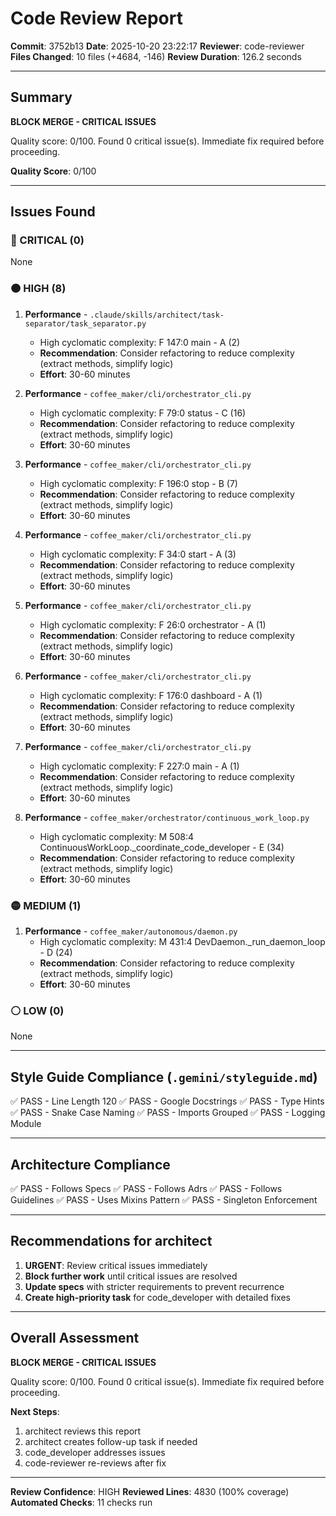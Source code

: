 # Code Review Report

**Commit**: 3752b13
**Date**: 2025-10-20 23:22:17
**Reviewer**: code-reviewer
**Files Changed**: 10 files (+4684, -146)
**Review Duration**: 126.2 seconds

---

## Summary

**BLOCK MERGE - CRITICAL ISSUES**

Quality score: 0/100. Found 0 critical issue(s). Immediate fix required before proceeding.

**Quality Score**: 0/100

---

## Issues Found

### 🔴 CRITICAL (0)

None

### 🟠 HIGH (8)

1. **Performance** - `.claude/skills/architect/task-separator/task_separator.py`
   - High cyclomatic complexity: F 147:0 main - A (2)
   - **Recommendation**: Consider refactoring to reduce complexity (extract methods, simplify logic)
   - **Effort**: 30-60 minutes

2. **Performance** - `coffee_maker/cli/orchestrator_cli.py`
   - High cyclomatic complexity: F 79:0 status - C (16)
   - **Recommendation**: Consider refactoring to reduce complexity (extract methods, simplify logic)
   - **Effort**: 30-60 minutes

3. **Performance** - `coffee_maker/cli/orchestrator_cli.py`
   - High cyclomatic complexity: F 196:0 stop - B (7)
   - **Recommendation**: Consider refactoring to reduce complexity (extract methods, simplify logic)
   - **Effort**: 30-60 minutes

4. **Performance** - `coffee_maker/cli/orchestrator_cli.py`
   - High cyclomatic complexity: F 34:0 start - A (3)
   - **Recommendation**: Consider refactoring to reduce complexity (extract methods, simplify logic)
   - **Effort**: 30-60 minutes

5. **Performance** - `coffee_maker/cli/orchestrator_cli.py`
   - High cyclomatic complexity: F 26:0 orchestrator - A (1)
   - **Recommendation**: Consider refactoring to reduce complexity (extract methods, simplify logic)
   - **Effort**: 30-60 minutes

6. **Performance** - `coffee_maker/cli/orchestrator_cli.py`
   - High cyclomatic complexity: F 176:0 dashboard - A (1)
   - **Recommendation**: Consider refactoring to reduce complexity (extract methods, simplify logic)
   - **Effort**: 30-60 minutes

7. **Performance** - `coffee_maker/cli/orchestrator_cli.py`
   - High cyclomatic complexity: F 227:0 main - A (1)
   - **Recommendation**: Consider refactoring to reduce complexity (extract methods, simplify logic)
   - **Effort**: 30-60 minutes

8. **Performance** - `coffee_maker/orchestrator/continuous_work_loop.py`
   - High cyclomatic complexity: M 508:4 ContinuousWorkLoop._coordinate_code_developer - E (34)
   - **Recommendation**: Consider refactoring to reduce complexity (extract methods, simplify logic)
   - **Effort**: 30-60 minutes

### 🟡 MEDIUM (1)

1. **Performance** - `coffee_maker/autonomous/daemon.py`
   - High cyclomatic complexity: M 431:4 DevDaemon._run_daemon_loop - D (24)
   - **Recommendation**: Consider refactoring to reduce complexity (extract methods, simplify logic)
   - **Effort**: 30-60 minutes

### ⚪ LOW (0)

None

---

## Style Guide Compliance (`.gemini/styleguide.md`)

✅ PASS - Line Length 120
✅ PASS - Google Docstrings
✅ PASS - Type Hints
✅ PASS - Snake Case Naming
✅ PASS - Imports Grouped
✅ PASS - Logging Module

---

## Architecture Compliance

✅ PASS - Follows Specs
✅ PASS - Follows Adrs
✅ PASS - Follows Guidelines
✅ PASS - Uses Mixins Pattern
✅ PASS - Singleton Enforcement

---

## Recommendations for architect


1. **URGENT**: Review critical issues immediately
2. **Block further work** until critical issues are resolved
3. **Update specs** with stricter requirements to prevent recurrence
4. **Create high-priority task** for code_developer with detailed fixes

---

## Overall Assessment

**BLOCK MERGE - CRITICAL ISSUES**

Quality score: 0/100. Found 0 critical issue(s). Immediate fix required before proceeding.

**Next Steps**:
1. architect reviews this report
2. architect creates follow-up task if needed
3. code_developer addresses issues
4. code-reviewer re-reviews after fix

---

**Review Confidence**: HIGH
**Reviewed Lines**: 4830 (100% coverage)
**Automated Checks**: 11 checks run
